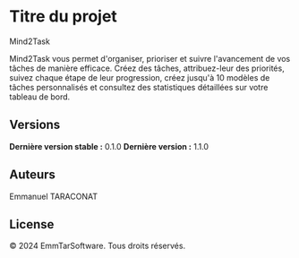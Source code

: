 # Titre du projet
Mind2Task


Mind2Task vous permet d'organiser, prioriser et suivre l'avancement de vos tâches de manière efficace.
Créez des tâches, attribuez-leur des priorités, suivez chaque étape de leur progression, créez jusqu'à 10 modèles de tâches personnalisés et consultez des statistiques détaillées sur votre tableau de bord.


## Versions

**Dernière version stable :** 0.1.0
**Dernière version :** 1.1.0


## Auteurs

Emmanuel TARACONAT


## License
© 2024 EmmTarSoftware. Tous droits réservés.
